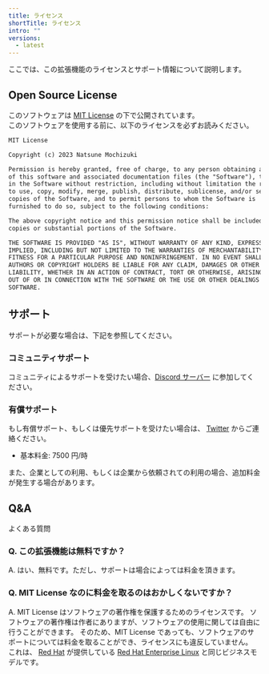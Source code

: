 ```yaml
---
title: ライセンス
shortTitle: ライセンス
intro: ""
versions:
  - latest
---
```


ここでは、この拡張機能のライセンスとサポート情報について説明します。

## Open Source License

このソフトウェアは [MIT License](https://opensource.org/licenses/MIT) の下で公開されています。  
このソフトウェアを使用する前に、以下のライセンスを必ずお読みください。

```markdown
MIT License

Copyright (c) 2023 Natsune Mochizuki

Permission is hereby granted, free of charge, to any person obtaining a copy
of this software and associated documentation files (the "Software"), to deal
in the Software without restriction, including without limitation the rights
to use, copy, modify, merge, publish, distribute, sublicense, and/or sell
copies of the Software, and to permit persons to whom the Software is
furnished to do so, subject to the following conditions:

The above copyright notice and this permission notice shall be included in all
copies or substantial portions of the Software.

THE SOFTWARE IS PROVIDED "AS IS", WITHOUT WARRANTY OF ANY KIND, EXPRESS OR
IMPLIED, INCLUDING BUT NOT LIMITED TO THE WARRANTIES OF MERCHANTABILITY,
FITNESS FOR A PARTICULAR PURPOSE AND NONINFRINGEMENT. IN NO EVENT SHALL THE
AUTHORS OR COPYRIGHT HOLDERS BE LIABLE FOR ANY CLAIM, DAMAGES OR OTHER
LIABILITY, WHETHER IN AN ACTION OF CONTRACT, TORT OR OTHERWISE, ARISING FROM,
OUT OF OR IN CONNECTION WITH THE SOFTWARE OR THE USE OR OTHER DEALINGS IN THE
SOFTWARE.
```

## サポート

サポートが必要な場合は、下記を参照してください。

### コミュニティサポート

コミュニティによるサポートを受けたい場合、[Discord サーバー](https://discord.gg/vpjhenyT29) に参加してください。

### 有償サポート

もし有償サポート、もしくは優先サポートを受けたい場合は、 [Twitter](https://twitter.com/6jz) からご連絡ください。

- 基本料金: 7500 円/時

また、企業としての利用、もしくは企業から依頼されての利用の場合、追加料金が発生する場合があります。

## Q&A

よくある質問

### Q. この拡張機能は無料ですか？

A. はい、無料です。ただし、サポートは場合によっては料金を頂きます。

### Q. MIT License なのに料金を取るのはおかしくないですか？

A. MIT License はソフトウェアの著作権を保護するためのライセンスです。
ソフトウェアの著作権は作者にありますが、ソフトウェアの使用に関しては自由に行うことができます。
そのため、MIT License であっても、ソフトウェアのサポートについては料金を取ることができ、ライセンスにも違反していません。  
これは、 [Red Hat](https://www.redhat.com/ja/about/company) が提供している [Red Hat Enterprise Linux](https://www.redhat.com/ja/technologies/linux-platforms/enterprise-linux) と同じビジネスモデルです。
